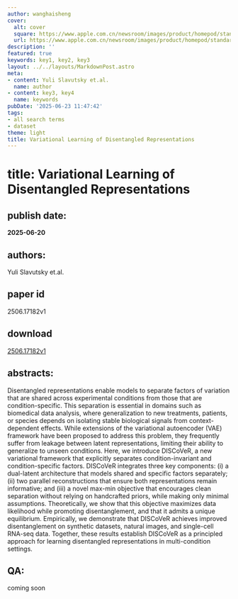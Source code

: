 ```yaml
---
author: wanghaisheng
cover:
  alt: cover
  square: https://www.apple.com.cn/newsroom/images/product/homepod/standard/Apple-HomePod-hero-230118_big.jpg.large_2x.jpg
  url: https://www.apple.com.cn/newsroom/images/product/homepod/standard/Apple-HomePod-hero-230118_big.jpg.large_2x.jpg
description: ''
featured: true
keywords: key1, key2, key3
layout: ../../layouts/MarkdownPost.astro
meta:
- content: Yuli Slavutsky et.al.
  name: author
- content: key3, key4
  name: keywords
pubDate: '2025-06-23 11:47:42'
tags:
- all search terms
- dataset
theme: light
title: Variational Learning of Disentangled Representations
---
```


# title: Variational Learning of Disentangled Representations 
## publish date: 
**2025-06-20** 
## authors: 
  Yuli Slavutsky et.al. 
## paper id
2506.17182v1
## download
[2506.17182v1](http://arxiv.org/abs/2506.17182v1)
## abstracts:
Disentangled representations enable models to separate factors of variation that are shared across experimental conditions from those that are condition-specific. This separation is essential in domains such as biomedical data analysis, where generalization to new treatments, patients, or species depends on isolating stable biological signals from context-dependent effects. While extensions of the variational autoencoder (VAE) framework have been proposed to address this problem, they frequently suffer from leakage between latent representations, limiting their ability to generalize to unseen conditions. Here, we introduce DISCoVeR, a new variational framework that explicitly separates condition-invariant and condition-specific factors. DISCoVeR integrates three key components: (i) a dual-latent architecture that models shared and specific factors separately; (ii) two parallel reconstructions that ensure both representations remain informative; and (iii) a novel max-min objective that encourages clean separation without relying on handcrafted priors, while making only minimal assumptions. Theoretically, we show that this objective maximizes data likelihood while promoting disentanglement, and that it admits a unique equilibrium. Empirically, we demonstrate that DISCoVeR achieves improved disentanglement on synthetic datasets, natural images, and single-cell RNA-seq data. Together, these results establish DISCoVeR as a principled approach for learning disentangled representations in multi-condition settings.
## QA:
coming soon
